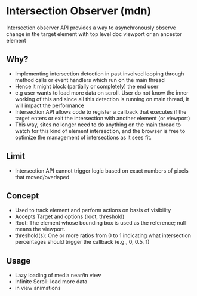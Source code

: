 # Intersection Observer (mdn)

Intersection observer API provides a way to asynchronously observe change in the target element with top level doc viewport or an ancestor element

## Why?

-   Implementing intersection detection in past involved looping through method calls or event handlers which run on the main thread
-   Hence it might block (partially or completely) the end user
-   e.g user wants to load more data on scroll. User do not know the inner working of this and since all this detection is running on main thread, it will impact the performance
-   Intersection API allows code to register a callback that executes if the target enters or exit the intersection with another element (or viewport)
-   This way, sites no longer need to do anything on the main thread to watch for this kind of element intersection, and the browser is free to optimize the management of intersections as it sees fit.

## Limit

-   Intersection API cannot trigger logic based on exact numbers of pixels that moved/overlaped

## Concept

-   Used to track element and perform actions on basis of visibility
-   Accepts Target and options (root, threshold)
-   Root: The element whose bounding box is used as the reference; null means the viewport.
-   threshold(s): One or more ratios from 0 to 1 indicating what intersection percentages should trigger the callback (e.g., 0, 0.5, 1)

## Usage

-   Lazy loading of media near/in view
-   Infinite Scroll: load more data
-   in view animations

